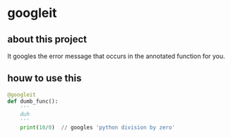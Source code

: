 # googleit

## about this project

It googles the error message that occurs in the annotated function for you.



## houw to use this

```python
@googleit
def dumb_func():
    '''
    duh
    '''
    print(10/0)  // googles 'python division by zero'
```

